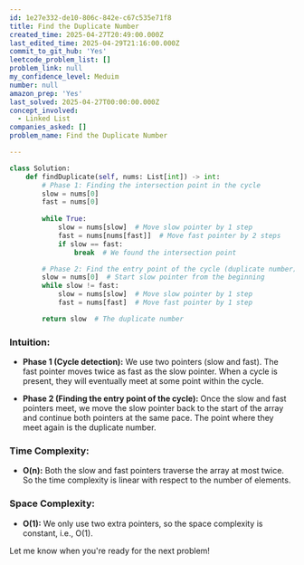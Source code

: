 ```yaml
---
id: 1e27e332-de10-806c-842e-c67c535e71f8
title: Find the Duplicate Number
created_time: 2025-04-27T20:49:00.000Z
last_edited_time: 2025-04-29T21:16:00.000Z
commit_to_git_hub: 'Yes'
leetcode_problem_list: []
problem_link: null
my_confidence_level: Meduim
number: null
amazon_prep: 'Yes'
last_solved: 2025-04-27T00:00:00.000Z
concept_involved:
  - Linked List
companies_asked: []
problem_name: Find the Duplicate Number

---
```


```python
class Solution:
    def findDuplicate(self, nums: List[int]) -> int:
        # Phase 1: Finding the intersection point in the cycle
        slow = nums[0]
        fast = nums[0]
        
        while True:
            slow = nums[slow]  # Move slow pointer by 1 step
            fast = nums[nums[fast]]  # Move fast pointer by 2 steps
            if slow == fast:
                break  # We found the intersection point

        # Phase 2: Find the entry point of the cycle (duplicate number)
        slow = nums[0]  # Start slow pointer from the beginning
        while slow != fast:
            slow = nums[slow]  # Move slow pointer by 1 step
            fast = nums[fast]  # Move fast pointer by 1 step

        return slow  # The duplicate number

```

### Intuition:

*   **Phase 1 (Cycle detection):** We use two pointers (slow and fast). The fast pointer moves twice as fast as the slow pointer. When a cycle is present, they will eventually meet at some point within the cycle.

*   **Phase 2 (Finding the entry point of the cycle):** Once the slow and fast pointers meet, we move the slow pointer back to the start of the array and continue both pointers at the same pace. The point where they meet again is the duplicate number.

### Time Complexity:

*   **O(n):** Both the slow and fast pointers traverse the array at most twice. So the time complexity is linear with respect to the number of elements.

### Space Complexity:

*   **O(1):** We only use two extra pointers, so the space complexity is constant, i.e., O(1).

Let me know when you're ready for the next problem!
